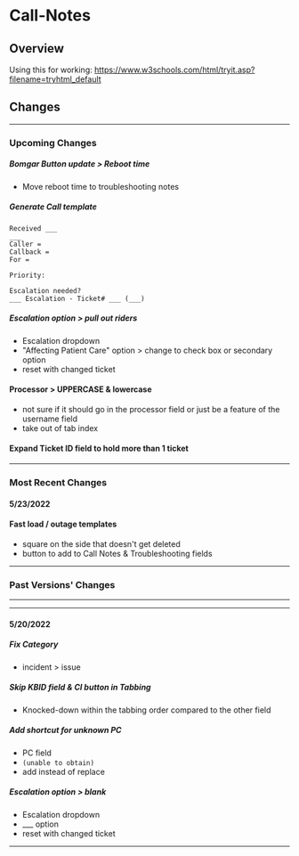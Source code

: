 # Call-Notes
## Overview
Using this for working: https://www.w3schools.com/html/tryit.asp?filename=tryhtml_default

## Changes
---
### Upcoming Changes

##### Bomgar Button update > Reboot time
 - Move reboot time to troubleshooting notes

##### Generate Call template
```
Received ___
___
Caller = 
Callback = 
For = 

Priority:

Escalation needed?
___ Escalation - Ticket# ___ (___)
```

##### Escalation option > pull out riders
 - Escalation dropdown
 - "Affecting Patient Care" option > change to check box or secondary option
 - reset with changed ticket

#### Processor > UPPERCASE & lowercase
 - not sure if it should go in the processor field or just be a feature of the username field
 - take out of tab index

#### Expand Ticket ID field to hold more than 1 ticket

---

### Most Recent Changes
#### 5/23/2022

#### Fast load / outage templates
 - square on the side that doesn't get deleted
 - button to add to Call Notes & Troubleshooting fields

---
### Past Versions' Changes
---
---
#### 5/20/2022

##### Fix Category
 - incident > issue

##### Skip KBID field & CI button in Tabbing
 - Knocked-down within the tabbing order compared to the other field

##### Add shortcut for unknown PC
 - PC field
 - `(unable to obtain)`
 - add instead of replace

##### Escalation option > blank
 - Escalation dropdown
 - ___ option
 - reset with changed ticket

---
